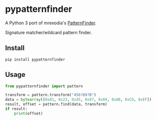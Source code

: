 # pypatternfinder

A Python 3 port of mrexodia's [PatternFinder](https://github.com/mrexodia/PatternFinder).

Signature matcher/wildcard pattern finder.

## Install

```pip install pypatternfinder```

## Usage

```python
from pypatternfinder import pattern

transform = pattern.transform("456?89?B")
data = bytearray([0x01, 0x23, 0x45, 0x67, 0x89, 0xAB, 0xCD, 0xEF])
result, offset = pattern.find(data, transform)
if result:
    print(offset)
```
